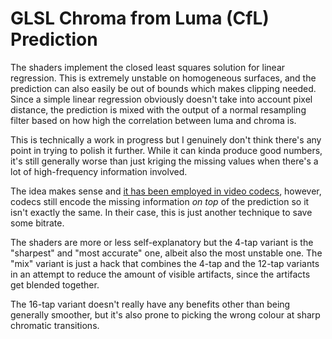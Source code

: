 # GLSL Chroma from Luma (CfL) Prediction
The shaders implement the closed least squares solution for linear regression. This is extremely unstable on homogeneous surfaces, and the prediction can also easily be out of bounds which makes clipping needed. 
Since a simple linear regression obviously doesn't take into account pixel distance, the prediction is mixed with the output of a normal resampling filter based on how high the correlation between luma and chroma is.

This is technically a work in progress but I genuinely don't think there's any point in trying to polish it further. While it can kinda produce good numbers, it's still generally worse than just kriging the missing values when there's a lot of high-frequency information involved.

The idea makes sense and [it has been employed in video codecs](https://arxiv.org/abs/1711.03951), however, codecs still encode the missing information *on top* of the prediction so it isn't exactly the same. In their case, this is just another technique to save some bitrate.

The shaders are more or less self-explanatory but the 4-tap variant is the "sharpest" and "most accurate" one, albeit also the most unstable one. The "mix" variant is just a hack that combines the 4-tap and the 12-tap variants in an attempt to reduce the amount of visible artifacts, since the artifacts get blended together.

The 16-tap variant doesn't really have any benefits other than being generally smoother, but it's also prone to picking the wrong colour at sharp chromatic transitions.
